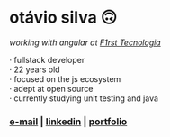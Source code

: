 # otávio silva 🙃

_working with angular at [F1rst Tecnologia](https://www.linkedin.com/company/f1rsttecnologia/mycompany/)_

 · fullstack developer <br>
 · 22 years old <br>
 · focused on the js ecosystem <br>
 · adept at open source <br>
 · currently studying unit testing and java


### [e-mail](mailto:otaviosilva2632@gmail.com) | [linkedin](https://www.linkedin.com/in/otaviosilva02) | [portfolio](https://www.otaviosilva.dev/)
